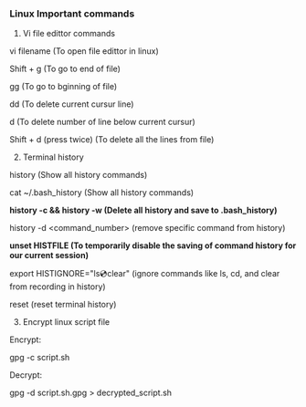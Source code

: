 ### Linux Important commands

1. Vi file edittor commands

vi filename (To open file edittor in linux)

Shift + g (To go to end of file)

gg (To go to bginning of file)

dd (To delete current cursur line)

d<number> (To delete number of line below current cursur)

Shift + d (press twice) (To delete all the lines from file)


2.  Terminal history

history (Show all history commands)

cat ~/.bash_history (Show all history commands)

**history -c && history -w (Delete all history and save to .bash_history)**

history -d <command_number> (remove specific command from history)

**unset HISTFILE (To temporarily disable the saving of command history for our current session)**

export HISTIGNORE="ls:cd:clear" (ignore commands like ls, cd, and clear from recording in history)

reset (reset terminal history)

3. Encrypt linux script file

Encrypt:

  gpg -c script.sh

Decrypt:

  gpg -d script.sh.gpg > decrypted_script.sh

